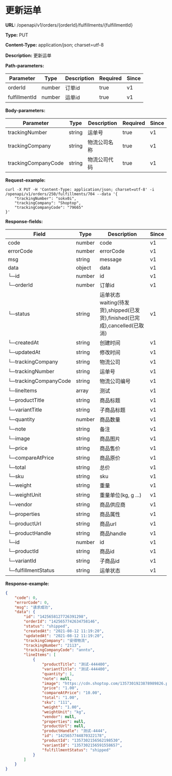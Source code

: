 # 更新运单

**URL:** /openapi/v1/orders/{orderId}/fulfillments/{fulfillmentId}

**Type:** PUT

**Content-Type:** application/json; charset=utf-8

**Description:** 更新运单

**Path-parameters:**

| Parameter     | Type   | Description | Required | Since |
| ------------- | ------ | ----------- | -------- | ----- |
| orderId       | number | 订单id        | true     | v1    |
| fulfillmentId | number | 运单id        | true     | v1    |

**Body-parameters:**

| Parameter           | Type   | Description | Required | Since |
| ------------------- | ------ | ----------- | -------- | ----- |
| trackingNumber      | string | 运单号         | true     | v1    |
| trackingCompany     | string | 物流公司名称      | true     | v1    |
| trackingCompanyCode | string | 物流公司代码      | true     | v1    |

**Request-example:**

```
curl -X PUT -H 'Content-Type: application/json; charset=utf-8' -i /openapi/v1/orders/250/fulfillments/704 --data '{
    "trackingNumber": "sokx0i",
    "trackingCompany": "Shoptop",
    "trackingCompanyCode": "79665"
}'
```

**Response-fields:**

| Field                    | Type   | Description                                                 | Since |
| ------------------------ | ------ | ----------------------------------------------------------- | ----- |
| code                     | number | code                                                        | v1    |
| errorCode                | number | errorCode                                                   | v1    |
| msg                      | string | message                                                     | v1    |
| data                     | object | data                                                        | v1    |
| └─id                     | number | id                                                          | v1    |
| └─orderId                | number | 订单id                                                        | v1    |
| └─status                 | string | 运单状态 waiting(待发货),shipped(已发货),finished(已完成),cancelled(已取消) | v1    |
| └─createdAt              | string | 创建时间                                                        | v1    |
| └─updatedAt              | string | 修改时间                                                        | v1    |
| └─trackingCompany        | string | 物流公司                                                        | v1    |
| └─trackingNumber         | string | 运单号                                                         | v1    |
| └─trackingCompanyCode    | string | 物流公司编号                                                      | v1    |
| └─lineItems              | array  | 测试                                                          | v1    |
|      └─productTitle      | string | 商品标题                                                        | v1    |
|      └─variantTitle      | string | 子商品标题                                                       | v1    |
|      └─quantity          | number | 商品数量                                                        | v1    |
|      └─note              | string | 备注                                                          | v1    |
|      └─image             | string | 商品图片                                                        | v1    |
|      └─price             | string | 商品售价                                                        | v1    |
|      └─compareAtPrice    | string | 商品原价                                                        | v1    |
|      └─total             | string | 总价                                                          | v1    |
|      └─sku               | string | sku                                                         | v1    |
|      └─weight            | string | 重量                                                          | v1    |
|      └─weightUnit        | string | 重量单位(kg, g ...)                                             | v1    |
|      └─vendor            | string | 商品供应商                                                       | v1    |
|      └─properties        | string | 商品属性                                                        | v1    |
|      └─productUrl        | string | 商品url                                                       | v1    |
|      └─productHandle     | string | 商品handle                                                    | v1    |
|      └─id                | number | id                                                          | v1    |
|      └─productId         | string | 商品id                                                        | v1    |
|      └─variantId         | string | 子商品id                                                       | v1    |
|      └─fulfillmentStatus | string | 运单状态                                                        | v1    |

**Response-example:**

```json
{
    "code": 0,
    "errorCode": 0,
    "msg": "请求成功",
    "data": {
        "id": "1425658127726391298",
        "orderId": "1425657742634758146",
        "status": "shipped",
        "createdAt": "2021-08-12 11:19:20",
        "updatedAt": "2021-08-12 11:19:20",
        "trackingCompany": "安得物流",
        "trackingNumber": "2113",
        "trackingCompanyCode": "annto",
        "lineItems": [
            {
                "productTitle": "测试-444400",
                "variantTitle": "测试-444400",
                "quantity": 1,
                "note": null,
                "image": "https://cdn.shoptop.com/1357301923878989826.png",
                "price": "1.00",
                "compareAtPrice": "10.00",
                "total": "1.00",
                "sku": "111",
                "weight": "1.00",
                "weightUnit": "kg",
                "vendor": null,
                "properties": null,
                "productUrl": null,
                "productHandle": "测试-4444",
                "id": "1425657744870322178",
                "productId": "1357302156562198530",
                "variantId": "1357302156591558657",
                "fulfillmentStatus": "shipped"
            }
        ]
    }
}
```
